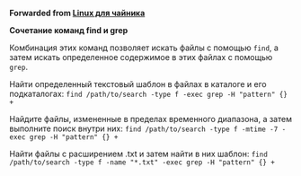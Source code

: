 **Forwarded from [Linux для чайника](https://t.me/os_linux_ru/1029)**

**Сочетание команд find и grep**

Комбинация этих команд позволяет искать файлы с помощью `find`, а затем искать определенное содержимое в этих файлах с помощью `grep`.

Найти определенный текстовый шаблон в файлах в каталоге и его подкаталогах:
`find /path/to/search -type f -exec grep -H "pattern" {} +`

Найдите файлы, измененные в пределах временного диапазона, а затем выполните поиск внутри них:
`find /path/to/search -type f -mtime -7 -exec grep -H "pattern" {} +`

Найти файлы с расширением .txt и затем найти в них шаблон:
`find /path/to/search -type f -name "*.txt" -exec grep -H "pattern" {} +`